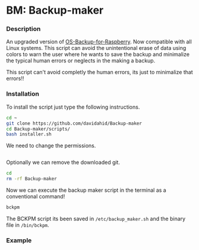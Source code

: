 # BM: Backup-maker
### Description
An upgraded version of [OS-Backup-for-Raspberry](https://github.com/davidahid/OS-Backup-for-Raspberry). Now compatible with all Linux systems. This script can avoid the unintentional erase of data using colors to warn the user where he wants to save the backup and minimalize the typical human errors or neglects in the making a backup.

This script can't avoid completly the human errors, its just to minimalize that errors!!

### Installation
To install the script just type the following instructions.
```sh
cd ~
git clone https://github.com/davidahid/Backup-maker
cd Backup-maker/scripts/
bash installer.sh
```

We need to change the permissions.
```sh

```

Optionally we can remove the downloaded git.
```sh
cd
rm -rf Backup-maker
```

Now we can execute the backup maker script in the terminal as a conventional command!
```sh
bckpm
```

The BCKPM script its been saved in `/etc/backup_maker.sh` and the binary file in `/bin/bckpm`.
### Example
